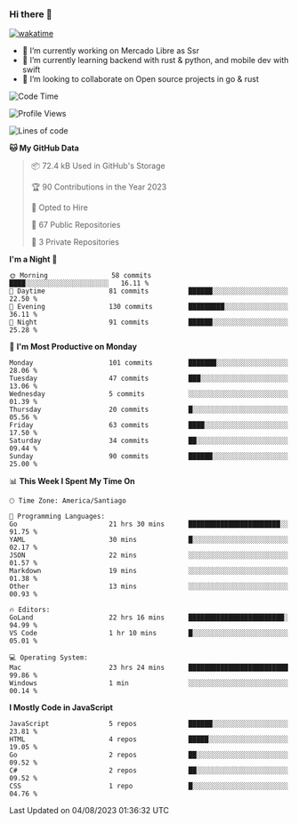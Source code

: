 ### Hi there 👋

[![wakatime](https://wakatime.com/badge/user/330beacb-fb27-4e32-bc38-f8f521bcf832.svg)](https://wakatime.com/@330beacb-fb27-4e32-bc38-f8f521bcf832)

- 🔭 I’m currently working on Mercado Libre as Ssr
- 🌱 I’m currently learning backend with rust & python, and mobile dev with swift
- 👯 I’m looking to collaborate on Open source projects in go & rust

<!--START_SECTION:waka-->
![Code Time](http://img.shields.io/badge/Code%20Time-218%20hrs%2023%20mins-blue)

![Profile Views](http://img.shields.io/badge/Profile%20Views-3-blue)

![Lines of code](https://img.shields.io/badge/From%20Hello%20World%20I%27ve%20Written-3.4%20million%20lines%20of%20code-blue)

**🐱 My GitHub Data** 

> 📦 72.4 kB Used in GitHub's Storage 
 > 
> 🏆 90 Contributions in the Year 2023
 > 
> 💼 Opted to Hire
 > 
> 📜 67 Public Repositories 
 > 
> 🔑 3 Private Repositories 
 > 
**I'm a Night 🦉** 

```text
🌞 Morning                58 commits          ████░░░░░░░░░░░░░░░░░░░░░   16.11 % 
🌆 Daytime                81 commits          ██████░░░░░░░░░░░░░░░░░░░   22.50 % 
🌃 Evening                130 commits         █████████░░░░░░░░░░░░░░░░   36.11 % 
🌙 Night                  91 commits          ██████░░░░░░░░░░░░░░░░░░░   25.28 % 
```
📅 **I'm Most Productive on Monday** 

```text
Monday                   101 commits         ███████░░░░░░░░░░░░░░░░░░   28.06 % 
Tuesday                  47 commits          ███░░░░░░░░░░░░░░░░░░░░░░   13.06 % 
Wednesday                5 commits           ░░░░░░░░░░░░░░░░░░░░░░░░░   01.39 % 
Thursday                 20 commits          █░░░░░░░░░░░░░░░░░░░░░░░░   05.56 % 
Friday                   63 commits          ████░░░░░░░░░░░░░░░░░░░░░   17.50 % 
Saturday                 34 commits          ██░░░░░░░░░░░░░░░░░░░░░░░   09.44 % 
Sunday                   90 commits          ██████░░░░░░░░░░░░░░░░░░░   25.00 % 
```


📊 **This Week I Spent My Time On** 

```text
🕑︎ Time Zone: America/Santiago

💬 Programming Languages: 
Go                       21 hrs 30 mins      ███████████████████████░░   91.75 % 
YAML                     30 mins             █░░░░░░░░░░░░░░░░░░░░░░░░   02.17 % 
JSON                     22 mins             ░░░░░░░░░░░░░░░░░░░░░░░░░   01.57 % 
Markdown                 19 mins             ░░░░░░░░░░░░░░░░░░░░░░░░░   01.38 % 
Other                    13 mins             ░░░░░░░░░░░░░░░░░░░░░░░░░   00.93 % 

🔥 Editors: 
GoLand                   22 hrs 16 mins      ████████████████████████░   94.99 % 
VS Code                  1 hr 10 mins        █░░░░░░░░░░░░░░░░░░░░░░░░   05.01 % 

💻 Operating System: 
Mac                      23 hrs 24 mins      █████████████████████████   99.86 % 
Windows                  1 min               ░░░░░░░░░░░░░░░░░░░░░░░░░   00.14 % 
```

**I Mostly Code in JavaScript** 

```text
JavaScript               5 repos             ██████░░░░░░░░░░░░░░░░░░░   23.81 % 
HTML                     4 repos             █████░░░░░░░░░░░░░░░░░░░░   19.05 % 
Go                       2 repos             ██░░░░░░░░░░░░░░░░░░░░░░░   09.52 % 
C#                       2 repos             ██░░░░░░░░░░░░░░░░░░░░░░░   09.52 % 
CSS                      1 repo              █░░░░░░░░░░░░░░░░░░░░░░░░   04.76 % 
```




 Last Updated on 04/08/2023 01:36:32 UTC
<!--END_SECTION:waka-->
